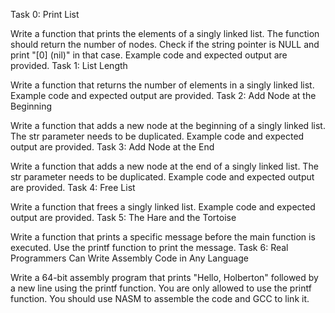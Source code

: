 Task 0: Print List

Write a function that prints the elements of a singly linked list.
The function should return the number of nodes.
Check if the string pointer is NULL and print "[0] (nil)" in that case.
Example code and expected output are provided.
Task 1: List Length

Write a function that returns the number of elements in a singly linked list.
Example code and expected output are provided.
Task 2: Add Node at the Beginning

Write a function that adds a new node at the beginning of a singly linked list.
The str parameter needs to be duplicated.
Example code and expected output are provided.
Task 3: Add Node at the End

Write a function that adds a new node at the end of a singly linked list.
The str parameter needs to be duplicated.
Example code and expected output are provided.
Task 4: Free List

Write a function that frees a singly linked list.
Example code and expected output are provided.
Task 5: The Hare and the Tortoise

Write a function that prints a specific message before the main function is executed.
Use the printf function to print the message.
Task 6: Real Programmers Can Write Assembly Code in Any Language

Write a 64-bit assembly program that prints "Hello, Holberton" followed by a new line using the printf function.
You are only allowed to use the printf function.
You should use NASM to assemble the code and GCC to link it.
